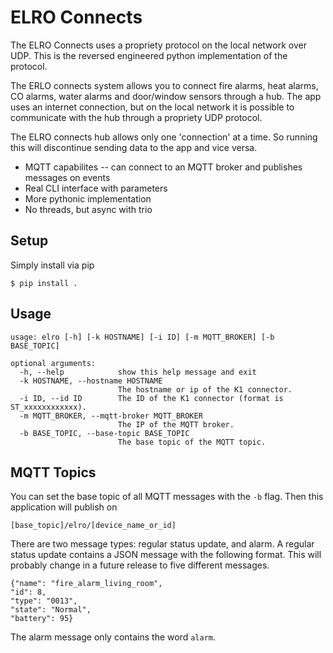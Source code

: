 # ELRO Connects
The ELRO Connects uses a propriety protocol on the local network over UDP. This is the reversed engineered python implementation of the protocol.

The ERLO connects system allows you to connect fire alarms, heat alarms, CO alarms, water alarms and door/window sensors through a hub. The app uses an internet connection, but on the local network it is possible to communicate with the hub through a propriety UDP protocol.

The ELRO connects hub allows only one 'connection' at a time. So running this will discontinue sending data to the app and vice versa.

* MQTT capabilites -- can connect to an MQTT broker and publishes messages on events
* Real CLI interface with parameters
* More pythonic implementation
* No threads, but async with trio

## Setup
Simply install via pip

    $ pip install .

## Usage

    usage: elro [-h] [-k HOSTNAME] [-i ID] [-m MQTT_BROKER] [-b BASE_TOPIC]
    
    optional arguments:
      -h, --help            show this help message and exit
      -k HOSTNAME, --hostname HOSTNAME
                            The hostname or ip of the K1 connector.
      -i ID, --id ID        The ID of the K1 connector (format is ST_xxxxxxxxxxxx).
      -m MQTT_BROKER, --mqtt-broker MQTT_BROKER
                            The IP of the MQTT broker.
      -b BASE_TOPIC, --base-topic BASE_TOPIC
                            The base topic of the MQTT topic.
                            
## MQTT Topics

You can set the base topic of all MQTT messages with the `-b` flag. Then this application will publish on

    [base_topic]/elro/[device_name_or_id]
    
There are two message types: regular status update, and alarm. A regular status update contains a JSON message with the following format. This will probably change in a future release to five different messages.

    {"name": "fire_alarm_living_room", 
    "id": 8, 
    "type": "0013", 
    "state": "Normal", 
    "battery": 95}

The alarm message only contains the word `alarm`.
